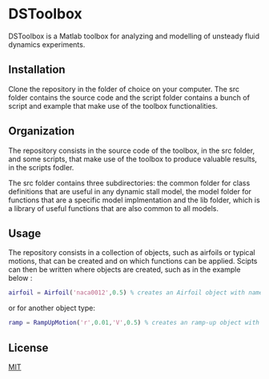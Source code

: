 # DSToolbox

DSToolbox is a Matlab toolbox for analyzing and modelling of unsteady fluid dynamics experiments.

## Installation

Clone the repository in the folder of choice on your computer. The src folder contains the source code and the script folder contains a bunch of script and example that make use of the toolbox functionalities.

## Organization 

The repository consists in the source code of the toolbox, in the src folder, and some scripts, that make use of the toolbox to produce valuable results, in the scripts fodler. 

The src folder contains three subdirectories: the common folder for class definitions that are useful in any dynamic stall model, the model folder for functions that are a specific model implmentation and the lib folder, which is a library of useful functions that are also common to all models.

## Usage

The repository consists in a collection of objects, such as airfoils or typical motions, that can be created and on which functions can be applied. Scipts can then be written where objects are created, such as in the example below : 

```matlab
airfoil = Airfoil('naca0012',0.5) % creates an Airfoil object with name naca0012 and 0.5m chord length
```
or for another object type: 

```matlab
ramp = RampUpMotion('r',0.01,'V',0.5) % creates an ramp-up object with reduced pitch rate 0.01 and incoming flow velocity 0.5m/s.
```

## License
[MIT](https://choosealicense.com/licenses/mit/)
